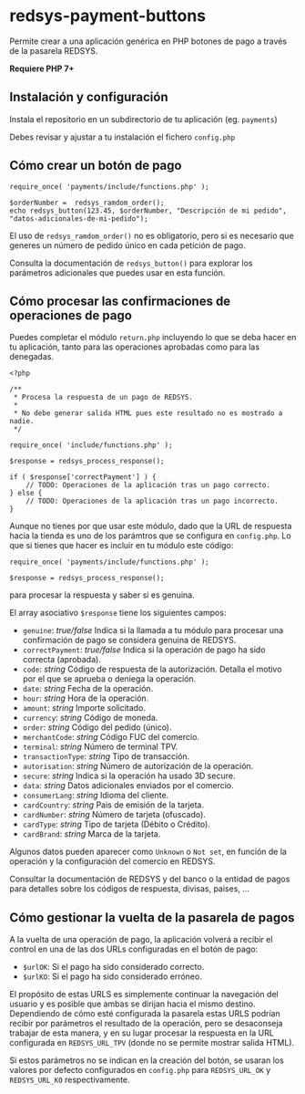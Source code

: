 # redsys-payment-buttons
Permite crear a una aplicación genérica en PHP botones de pago a través de la pasarela REDSYS.

**Requiere PHP 7+**

## Instalación y configuración 

Instala el repositorio en un subdirectorio de tu aplicación (eg. `payments`)

Debes revisar y ajustar a tu instalación el fichero `config.php`

## Cómo crear un botón de pago

```
require_once( 'payments/include/functions.php' );

$orderNumber =  redsys_ramdom_order();
echo redsys_button(123.45, $orderNumber, "Descripción de mi pedido", "datos-adicionales-de-mi-pedido");
```

El uso de `redsys_ramdom_order()` no es obligatorio, pero si es necesario que generes un número de pedido único en cada petición de pago.

Consulta la documentación de `redsys_button()` para explorar los parámetros adicionales que puedes usar en esta función.

## Cómo procesar las confirmaciones de operaciones de pago

Puedes completar el módulo `return.php` incluyendo lo que se deba hacer en tu aplicación, tanto para las operaciones aprobadas como para las denegadas.

```
<?php

/**
 * Procesa la respuesta de un pago de REDSYS.
 * 
 * No debe generar salida HTML pues este resultado no es mostrado a nadie.
 */

require_once( 'include/functions.php' );

$response = redsys_process_response();

if ( $response['correctPayment'] ) {
	// TODO: Operaciones de la aplicación tras un pago correcto.
} else {
	// TODO: Operaciones de la aplicación tras un pago incorrecto.
}
```

Aunque no tienes por que usar este módulo, dado que la URL de respuesta hacia la tienda es uno de los parámtros que se configura en `config.php`. Lo que si tienes que hacer es incluir en tu módulo este código:

```
require_once( 'payments/include/functions.php' );

$response = redsys_process_response();
```

para procesar la respuesta y saber si es genuina. 

El array asociativo `$response` tiene los siguientes campos:

* `genuine`: _true/false_ Indica si la llamada a tu módulo para procesar una confirmación de pago se considera genuina de REDSYS.
* `correctPayment`: _true/false_ Indica si la operación de pago ha sido correcta (aprobada).
* `code`: _string_ Código de respuesta de la autorización. Detalla el motivo por el que se aprueba o deniega la operación. 
* `date`: _string_ Fecha de la operación.
* `hour`: _string_ Hora de la operación. 
* `amount`: _string_ Importe solicitado. 
* `currency`: _string_ Código de moneda.
* `order`: _string_ Código del pedido (único). 
* `merchantCode`: _string_ Código FUC del comercio.
* `terminal`: _string_ Número de terminal TPV. 
* `transactionType`: _string_ Tipo de transacción. 
* `autorisation`: _string_ Número de autorización de la operación. 
* `secure`: _string_ Indica si la operación ha usado 3D secure. 
* `data`: _string_ Datos adicionales enviados por el comercio. 
* `consumerLang`: _string_ Idioma del cliente. 
* `cardCountry`: _string_ Pais de emisión de la tarjeta.
* `cardNumber`: _string_ Número de tarjeta (ofuscado).
* `cardType`: _string_ Tipo de tarjeta (Débito o Crédito).
* `cardBrand`: _string_ Marca de la tarjeta. 

Algunos datos pueden aparecer como `Unknown` o `Not set`, en función de la operación y la configuración del comercio en REDSYS.

Consultar la documentación de REDSYS y del banco o la entidad de pagos para detalles sobre los códigos de respuesta, divisas, paises, ...  

## Cómo gestionar la vuelta de la pasarela de pagos

A la vuelta de una operación de pago, la aplicación volverá a recibir el control en una de las dos URLs configuradas en el botón de pago:

* `$urlOK`: Si el pago ha sido considerado correcto.
* `$urlKO`: Si el pago ha sido considerado erróneo.

El propósito de estas URLS es simplemente continuar la navegación del usuario y es posible que ambas se dirijan hacia el mismo destino. Dependiendo de cómo esté configurada la pasarela estas URLS podrían recibir por parámetros el resultado de la operación, pero se desaconseja trabajar de esta manera, y en su lugar procesar la respuesta en la URL configurada en `REDSYS_URL_TPV` (donde no se permite mostrar salida HTML).

Si estos parámetros no se indican en la creación del botón, se usaran los valores por defecto configurados en `config.php` para `REDSYS_URL_OK` y `REDSYS_URL_KO` respectivamente.
